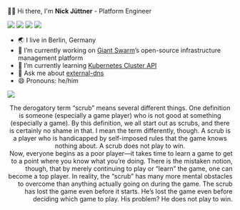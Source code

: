 👋🏻 Hi there, I'm **Nick Jüttner** - Platform Engineer 

[![](https://img.shields.io/badge/Gmail-D14836?style=for-the-badge&logo=gmail&logoColor=white)](mailto:hello@juni.io)
 [![](https://img.shields.io/badge/njuettner-%231DA1F2.svg?style=for-the-badge&logo=Twitter&logoColor=white)](https://twitter.com/njuettner) [![](https://img.shields.io/badge/Medium-%23000000.svg?style=for-the-badge&logo=Medium&logoColor=white"/)](https://juni.io) [![](https://img.shields.io/badge/LinkedIn-0077B5?style=for-the-badge&logo=linkedin&logoColor=white)](https://www.linkedin.com/in/njuettner/)
 
- 🌏 I live in Berlin, Germany 
- 🔭 I’m currently working on [Giant Swarm](https://www.giantswarm.io/)’s open-source infrastructure management platform 
- 🌱 I’m currently learning [Kubernetes Cluster API](https://github.com/kubernetes-sigs/cluster-api)
- 💬 Ask me about [external-dns](https://github.com/kubernetes-sigs/external-dns)
- 😄 Pronouns: he/him

![](https://miro.medium.com/max/1000/1*HKlPco1yPUmhD9YB2JTnug.gif)

<div align="center">The derogatory term “scrub” means several different things. One definition is someone (especially a game player) who is not good at something (especially a game). By this definition, we all start out as scrubs, and there is certainly no shame in that. I mean the term differently, though. A scrub is a player who is handicapped by self-imposed rules that the game knows nothing about. A scrub does not play to win.</div>



<div align="right">Now, everyone begins as a poor player—it takes time to learn a game to get to a point where you know what you’re doing. There is the mistaken notion, though, that by merely continuing to play or “learn” the game, one can become a top player. In reality, the “scrub” has many more mental obstacles to overcome than anything actually going on during the game. The scrub has lost the game even before it starts. He’s lost the game even before deciding which game to play. His problem? He does not play to win.</div>
